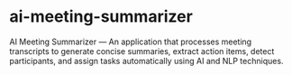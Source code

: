 # ai-meeting-summarizer
AI Meeting Summarizer — An application that processes meeting transcripts to generate concise summaries, extract action items, detect participants, and assign tasks automatically using AI and NLP techniques.

